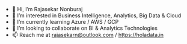 - 👋 Hi, I’m Rajasekar Nonburaj
- 👀 I’m interested in Business Intelligence, Analytics, Big Data & Cloud
- 🌱 I’m currently learning Azure / AWS / GCP 
- 💞️ I’m looking to collaborate on BI & Analytics Technologies
- 📫 Reach me at rajasekarn@outlook.com / https://holadata.in

<!---
holadata/holadata is a ✨ special ✨ repository because its `README.md` (this file) appears on your GitHub profile.
You can click the Preview link to take a look at your changes.
--->
